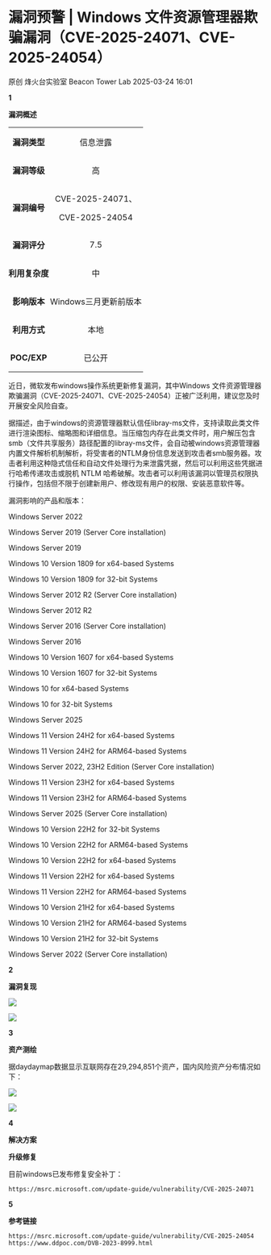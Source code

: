 #  漏洞预警 | Windows 文件资源管理器欺骗漏洞（CVE-2025-24071、CVE-2025-24054）   
原创 烽火台实验室  Beacon Tower Lab   2025-03-24 16:01  
  
**1**  
  
  
  
  
**漏洞概述**  
  
<table><tbody><tr><td colspan="1" rowspan="1" style="border-color: rgb(62, 62, 62);padding: 0px;" width="30.0000%"><section style="text-align: center;"><p><strong>漏洞类型</strong></p></section></td><td colspan="1" rowspan="1" style="border-color: rgb(62, 62, 62);padding: 0px;" width="70.0000%"><section style="text-align: center;"><p>信息泄露</p></section></td></tr><tr><td colspan="1" rowspan="1" style="border-color: rgb(62, 62, 62);padding: 0px;" width="30.0000%"><section style="text-align: center;"><p><strong>漏洞等级</strong></p></section></td><td colspan="1" rowspan="1" style="border-color: rgb(62, 62, 62);padding: 0px;" width="70.0000%"><section style="text-align: center;"><p>高</p></section></td></tr><tr><td colspan="1" rowspan="1" style="border-color: rgb(62, 62, 62);padding: 0px;" width="30.0000%"><section style="text-align: center;"><p><strong>漏洞编号</strong></p></section></td><td colspan="1" rowspan="1" style="border-color: rgb(62, 62, 62);padding: 0px;" width="70.0000%"><section style="text-align: center;"><p>CVE-2025-24071、</p><p>CVE-2025-24054</p></section></td></tr><tr><td colspan="1" rowspan="1" style="border-color: rgb(62, 62, 62);padding: 0px;" width="30.0000%"><section style="text-align: center;"><p><strong>漏洞评分</strong></p></section></td><td colspan="1" rowspan="1" style="border-color: rgb(62, 62, 62);padding: 0px;" width="70.0000%"><section style="text-align: center;"><p>7.5</p></section></td></tr><tr><td colspan="1" rowspan="1" style="border-color: rgb(62, 62, 62);padding: 0px;" width="30.0000%"><section style="text-align: center;"><p><strong>利用复杂度</strong></p></section></td><td colspan="1" rowspan="1" style="border-color: rgb(62, 62, 62);padding: 0px;" width="70.0000%"><section style="text-align: center;"><p>中</p></section></td></tr><tr><td colspan="1" rowspan="1" style="border-color: rgb(62, 62, 62);padding: 0px;" width="30.0000%"><section style="text-align: center;"><p><strong>影响版本</strong></p></section></td><td colspan="1" rowspan="1" style="border-color: rgb(62, 62, 62);padding: 0px;" width="70.0000%"><section style="text-align: center;"><p>Windows三月更新前版本</p></section></td></tr><tr><td colspan="1" rowspan="1" style="border-color: rgb(62, 62, 62);padding: 0px;" width="30.0000%"><section style="text-align: center;"><p><strong>利用方式</strong></p></section></td><td colspan="1" rowspan="1" style="border-color: rgb(62, 62, 62);padding: 0px;" width="70.0000%"><section style="text-align: center;"><p>本地</p></section></td></tr><tr><td colspan="1" rowspan="1" style="border-color: rgb(62, 62, 62);padding: 0px;" width="30.0000%"><section style="text-align: center;"><p><strong>POC/EXP</strong></p></section></td><td colspan="1" rowspan="1" style="border-color: rgb(62, 62, 62);padding: 0px;" width="70.0000%"><section style="text-align: center;"><p>已公开</p></section></td></tr></tbody></table>  
  
  
近日，微软发布windows操作系统更新修复漏洞，其中Windows 文件资源管理器欺骗漏洞（CVE-2025-24071、CVE-2025-24054）正被广泛利用，建议您及时开展安全风险自查。  
  
  
据描述，由于windows的资源管理器默认信任libray-ms文件，支持读取此类文件进行渲染图标、缩略图和详细信息。当压缩包内存在此类文件时，用户解压包含smb（文件共享服务）路径配置的libray-ms文件，会自动被windows资源管理器内置文件解析机制解析，将受害者的NTLM身份信息发送到攻击者smb服务器。攻击者利用这种隐式信任和自动文件处理行为来泄露凭据，然后可以利用这些凭据进行哈希传递攻击或脱机 NTLM 哈希破解。攻击者可以利用该漏洞以管理员权限执行操作，包括但不限于创建新用户、修改现有用户的权限、安装恶意软件等。  
  
  
漏洞影响的产品和版本：  
  
Windows Server 2022  
  
Windows Server 2019 (Server Core installation)  
  
Windows Server 2019  
  
Windows 10 Version 1809 for x64-based Systems  
  
Windows 10 Version 1809 for 32-bit Systems  
  
Windows Server 2012 R2 (Server Core installation)  
  
Windows Server 2012 R2  
  
Windows Server 2016 (Server Core installation)  
  
Windows Server 2016  
  
Windows 10 Version 1607 for x64-based Systems  
  
Windows 10 Version 1607 for 32-bit Systems  
  
Windows 10 for x64-based Systems  
  
Windows 10 for 32-bit Systems  
  
Windows Server 2025  
  
Windows 11 Version 24H2 for x64-based Systems  
  
Windows 11 Version 24H2 for ARM64-based Systems  
  
Windows Server 2022, 23H2 Edition (Server Core installation)  
  
Windows 11 Version 23H2 for x64-based Systems  
  
Windows 11 Version 23H2 for ARM64-based Systems  
  
Windows Server 2025 (Server Core installation)  
  
Windows 10 Version 22H2 for 32-bit Systems  
  
Windows 10 Version 22H2 for ARM64-based Systems  
  
Windows 10 Version 22H2 for x64-based Systems  
  
Windows 11 Version 22H2 for x64-based Systems  
  
Windows 11 Version 22H2 for ARM64-based Systems  
  
Windows 10 Version 21H2 for x64-based Systems  
  
Windows 10 Version 21H2 for ARM64-based Systems  
  
Windows 10 Version 21H2 for 32-bit Systems  
  
Windows Server 2022 (Server Core installation)  
  
  
**2**  
  
  
  
  
**漏洞复现**  
  
![](https://mmbiz.qpic.cn/mmbiz_png/8E5sfrfkeAPvCIXQmu5YJmyfSLPQuibbic2aWgYboDevBnldyiaHdG2ngz3GtYBY9QicKpnnic5Usk0DdiajYcLy9oaA/640?wx_fmt=png&from=appmsg "")  
  
![](https://mmbiz.qpic.cn/mmbiz_png/8E5sfrfkeAPvCIXQmu5YJmyfSLPQuibbicWVaaMNfjVPDmC3sFkOK1gzM9lsdfV6Js5fPDjTyhbO4PWLdV78Oxww/640?wx_fmt=png&from=appmsg "")  
  
  
**3**  
  
  
  
  
**资产测绘**  
  
据daydaymap数据显示互联网存在29,294,851个资产，国内风险资产分布情况如下：  
  
![](https://mmbiz.qpic.cn/mmbiz_png/8E5sfrfkeAPvCIXQmu5YJmyfSLPQuibbicIfjZNMOp7icfLfBNKD9DWFkFYGaV2CV8GHia9FMxdNbpWa2YklFcmEbw/640?wx_fmt=png&from=appmsg "")  
  
![](https://mmbiz.qpic.cn/mmbiz_png/8E5sfrfkeAPvCIXQmu5YJmyfSLPQuibbichOORYIpgFbIX1RfztR4hPUwKa09ic3icsn3RU0kLm5jTTPR9S1MiaxooA/640?wx_fmt=png&from=appmsg "")  
  
  
**4**  
  
  
  
  
**解决方案**  
  
**升级修复**  
  
目前windows已发布修复安全补丁：  
```
https://msrc.microsoft.com/update-guide/vulnerability/CVE-2025-24071
```  
  
  
**5**  
  
  
  
  
**参考链接**  
```
https://msrc.microsoft.com/update-guide/vulnerability/CVE-2025-24054
https://www.ddpoc.com/DVB-2023-8999.html
```  
  
  
  
  
  
